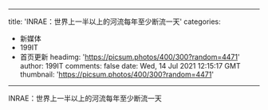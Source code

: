 
---
title: 'INRAE：世界上一半以上的河流每年至少断流一天'
categories: 
 - 新媒体
 - 199IT
 - 首页更新
headimg: 'https://picsum.photos/400/300?random=4471'
author: 199IT
comments: false
date: Wed, 14 Jul 2021 12:15:17 GMT
thumbnail: 'https://picsum.photos/400/300?random=4471'
---

<div>   
INRAE：世界上一半以上的河流每年至少断流一天  
</div>
            